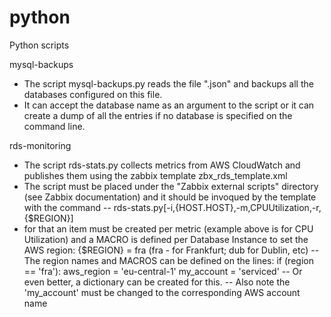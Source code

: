 python
======

Python scripts

mysql-backups
- The script mysql-backups.py reads the file ".json" and backups all the databases configured on this file.
- It can accept the database name as an argument to the script or it can create a dump of all the entries if no database is specified on the command line.

rds-monitoring
- The script rds-stats.py collects metrics from AWS CloudWatch and publishes them using the zabbix template zbx_rds_template.xml
- The script must be placed under the "Zabbix external scripts" directory (see Zabbix documentation) and it should be invoqued by the template with the command
-- rds-stats.py[-i,{HOST.HOST},-m,CPUUtilization,-r,{$REGION}]
- for that an item must be created per metric (example above is for CPU Utilization) and a MACRO is defined per Database Instance to set the AWS region: {$REGION} = fra
(fra - for Frankfurt; dub for Dublin, etc)
-- The region names and MACROS can be defined on the lines:
if (region == 'fra'):
        aws_region = 'eu-central-1'
        my_account = 'serviced'
-- Or even better, a dictionary can be created for this.
-- Also note the 'my_account' must be changed to the corresponding AWS account name
